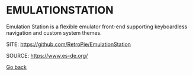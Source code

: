 # EMULATIONSTATION
 
 Emulation Station is a flexible emulator front-end supporting 
 keyboardless navigation and custom system themes.
 
 SITE: https://github.com/RetroPie/EmulationStation

 SOURCE: https://www.es-de.org/

 [Go back](https://portable-linux-apps.github.io/apps.html)
